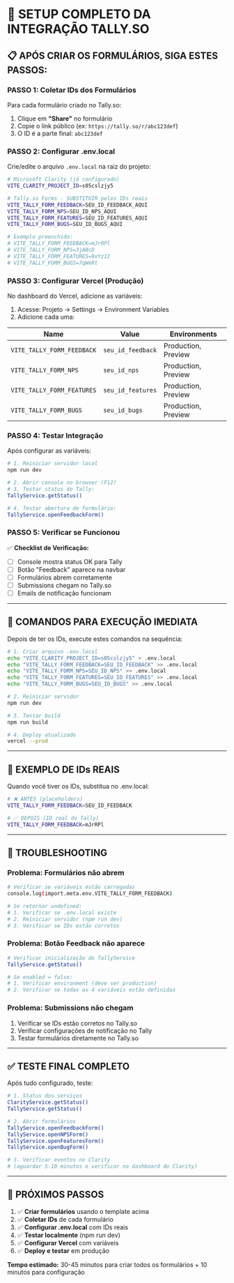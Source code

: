 # 🔧 SETUP COMPLETO DA INTEGRAÇÃO TALLY.SO

## 📋 **APÓS CRIAR OS FORMULÁRIOS, SIGA ESTES PASSOS:**

### **PASSO 1: Coletar IDs dos Formulários**

Para cada formulário criado no Tally.so:
1. Clique em **"Share"** no formulário
2. Copie o link público (ex: `https://tally.so/r/abc123def`)
3. O ID é a parte final: `abc123def`

### **PASSO 2: Configurar .env.local**

Crie/edite o arquivo `.env.local` na raiz do projeto:

```bash
# Microsoft Clarity (já configurado)
VITE_CLARITY_PROJECT_ID=s05cslzjy5

# Tally.so Forms - SUBSTITUIR pelos IDs reais
VITE_TALLY_FORM_FEEDBACK=SEU_ID_FEEDBACK_AQUI
VITE_TALLY_FORM_NPS=SEU_ID_NPS_AQUI
VITE_TALLY_FORM_FEATURES=SEU_ID_FEATURES_AQUI
VITE_TALLY_FORM_BUGS=SEU_ID_BUGS_AQUI

# Exemplo preenchido:
# VITE_TALLY_FORM_FEEDBACK=mJrRPl
# VITE_TALLY_FORM_NPS=3jABcD
# VITE_TALLY_FORM_FEATURES=9xYz12
# VITE_TALLY_FORM_BUGS=7qWeRt
```

### **PASSO 3: Configurar Vercel (Produção)**

No dashboard do Vercel, adicione as variáveis:
1. Acesse: Projeto → Settings → Environment Variables
2. Adicione cada uma:

| Name | Value | Environments |
|------|-------|--------------|
| `VITE_TALLY_FORM_FEEDBACK` | `seu_id_feedback` | Production, Preview |
| `VITE_TALLY_FORM_NPS` | `seu_id_nps` | Production, Preview |
| `VITE_TALLY_FORM_FEATURES` | `seu_id_features` | Production, Preview |
| `VITE_TALLY_FORM_BUGS` | `seu_id_bugs` | Production, Preview |

### **PASSO 4: Testar Integração**

Após configurar as variáveis:

```bash
# 1. Reiniciar servidor local
npm run dev

# 2. Abrir console no browser (F12)
# 3. Testar status do Tally:
TallyService.getStatus()

# 4. Testar abertura de formulário:
TallyService.openFeedbackForm()
```

### **PASSO 5: Verificar se Funcionou**

✅ **Checklist de Verificação:**
- [ ] Console mostra status OK para Tally
- [ ] Botão "Feedback" aparece na navbar
- [ ] Formulários abrem corretamente
- [ ] Submissions chegam no Tally.so
- [ ] Emails de notificação funcionam

---

## 🚀 **COMANDOS PARA EXECUÇÃO IMEDIATA**

Depois de ter os IDs, execute estes comandos na sequência:

```bash
# 1. Criar arquivo .env.local
echo "VITE_CLARITY_PROJECT_ID=s05cslzjy5" > .env.local
echo "VITE_TALLY_FORM_FEEDBACK=SEU_ID_FEEDBACK" >> .env.local
echo "VITE_TALLY_FORM_NPS=SEU_ID_NPS" >> .env.local
echo "VITE_TALLY_FORM_FEATURES=SEU_ID_FEATURES" >> .env.local
echo "VITE_TALLY_FORM_BUGS=SEU_ID_BUGS" >> .env.local

# 2. Reiniciar servidor
npm run dev

# 3. Testar build
npm run build

# 4. Deploy atualizado
vercel --prod
```

---

## 📝 **EXEMPLO DE IDs REAIS**

Quando você tiver os IDs, substitua no .env.local:

```bash
# ❌ ANTES (placeholders)
VITE_TALLY_FORM_FEEDBACK=SEU_ID_FEEDBACK

# ✅ DEPOIS (ID real do Tally)
VITE_TALLY_FORM_FEEDBACK=mJrRPl
```

---

## 🐛 **TROUBLESHOOTING**

### **Problema: Formulários não abrem**
```bash
# Verificar se variáveis estão carregadas
console.log(import.meta.env.VITE_TALLY_FORM_FEEDBACK)

# Se retornar undefined:
# 1. Verificar se .env.local existe
# 2. Reiniciar servidor (npm run dev)
# 3. Verificar se IDs estão corretos
```

### **Problema: Botão Feedback não aparece**
```bash
# Verificar inicialização do TallyService
TallyService.getStatus()

# Se enabled = false:
# 1. Verificar environment (deve ser production)
# 2. Verificar se todas as 4 variáveis estão definidas
```

### **Problema: Submissions não chegam**
1. Verificar se IDs estão corretos no Tally.so
2. Verificar configurações de notificação no Tally
3. Testar formulários diretamente no Tally.so

---

## ✅ **TESTE FINAL COMPLETO**

Após tudo configurado, teste:

```bash
# 1. Status dos serviços
ClarityService.getStatus()
TallyService.getStatus()

# 2. Abrir formulários
TallyService.openFeedbackForm()
TallyService.openNPSForm()
TallyService.openFeaturesForm()
TallyService.openBugForm()

# 3. Verificar eventos no Clarity
# (aguardar 5-10 minutos e verificar no dashboard do Clarity)
```

---

## 🎯 **PRÓXIMOS PASSOS**

1. ✅ **Criar formulários** usando o template acima
2. ✅ **Coletar IDs** de cada formulário
3. ✅ **Configurar .env.local** com IDs reais
4. ✅ **Testar localmente** (npm run dev)
5. ✅ **Configurar Vercel** com variáveis
6. ✅ **Deploy e testar** em produção

**Tempo estimado:** 30-45 minutos para criar todos os formulários + 10 minutos para configuração 